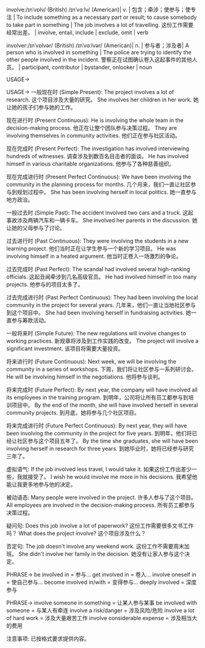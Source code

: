 involve:/ɪnˈvɒlv/ (British) /ɪnˈvɑːlv/ (American)| v. | 包含；牵涉；使参与；使专注 | To include something as a necessary part or result; to cause somebody to take part in something |  The job involves a lot of travelling.  这份工作需要经常出差。 | involve, entail, include | exclude, omit | verb

involver:/ɪnˈvɒlvər/ (British) /ɪnˈvɑːlvər/ (American)| n. | 参与者；涉及者| A person who is involved in something | The police are trying to identify the other people involved in the incident.  警察正在试图确认卷入这起事件的其他人员。 | participant, contributor | bystander, onlooker | noun


USAGE->

USAGE->
一般现在时 (Simple Present):
The project involves a lot of research.  这个项目涉及大量的研究。
She involves her children in her work. 她让她的孩子们参与她的工作。

现在进行时 (Present Continuous):
He is involving the whole team in the decision-making process. 他正在让整个团队参与决策过程。
They are involving themselves in community activities. 他们正在参与社区活动。

现在完成时 (Present Perfect):
The investigation has involved interviewing hundreds of witnesses.  调查涉及到数百名目击者的面谈。
He has involved himself in various charitable organizations.  他参与了各种慈善组织。

现在完成进行时 (Present Perfect Continuous):
We have been involving the community in the planning process for months.  几个月来，我们一直让社区参与到规划过程中。
She has been involving herself in local politics.  她一直参与地方政治。

一般过去时 (Simple Past):
The accident involved two cars and a truck.  这起事故涉及两辆汽车和一辆卡车。
She involved her parents in the discussion. 她让她的父母参与了讨论。

过去进行时 (Past Continuous):
They were involving the students in a new learning project. 他们当时正在让学生参与一个新的学习项目。
He was involving himself in a heated argument. 他当时正卷入一场激烈的争论。

过去完成时 (Past Perfect):
The scandal had involved several high-ranking officials.  这起丑闻牵涉到几名高级官员。
He had involved himself in too many projects. 他参与的项目太多了。


过去完成进行时 (Past Perfect Continuous):
They had been involving the local community in the project for several years.  几年来，他们一直让当地社区参与到这个项目中。
She had been involving herself in fundraising activities.  她一直参与筹款活动。

一般将来时 (Simple Future):
The new regulations will involve changes to working practices.  新规章将涉及到工作实践的改变。
The project will involve a significant investment. 该项目将需要大量投资。

将来进行时 (Future Continuous):
Next week, we will be involving the community in a series of workshops.  下周，我们将让社区参与一系列研讨会。
He will be involving himself in the negotiations. 他将参与谈判。

将来完成时 (Future Perfect):
By next year, the company will have involved all its employees in the training program.  到明年，公司将让所有员工都参与到培训项目中。
By the end of the month, she will have involved herself in several community projects. 到月底，她将参与几个社区项目。

将来完成进行时 (Future Perfect Continuous):
By next year, they will have been involving the community in the project for five years.  到明年，他们将已经让社区参与这个项目五年了。
By the time she graduates, she will have been involving herself in research for three years. 到她毕业时，她将已经参与研究三年了。



虚拟语气:
If the job involved less travel, I would take it.  如果这份工作出差少一些，我就接受了。
I wish he would involve me more in his decisions.  我希望他能让我更多地参与他的决定。


被动语态:
Many people were involved in the project. 许多人参与了这个项目。
All employees are involved in the decision-making process. 所有员工都参与决策过程。


疑问句:
Does this job involve a lot of paperwork? 这份工作需要很多文书工作吗？
What does the project involve? 这个项目涉及什么？


否定句:
The job doesn't involve any weekend work. 这份工作不需要周末加班。
She didn't involve her family in the decision. 她没有让家人参与这个决定。


PHRASE->
be involved in = 参与...
get involved in = 卷入...
involve oneself in = 使自己参与...
become involved in/with = 变得参与...
deeply involved = 深度参与

PHRASE->
involve someone in something = 让某人参与某事
be involved with someone = 与某人有牵连
involve a risk/danger = 涉及风险/危险
involve a lot of hard work = 涉及大量艰苦工作
involve considerable expense = 涉及相当大的费用


注意事项:
已按格式要求提供内容。
